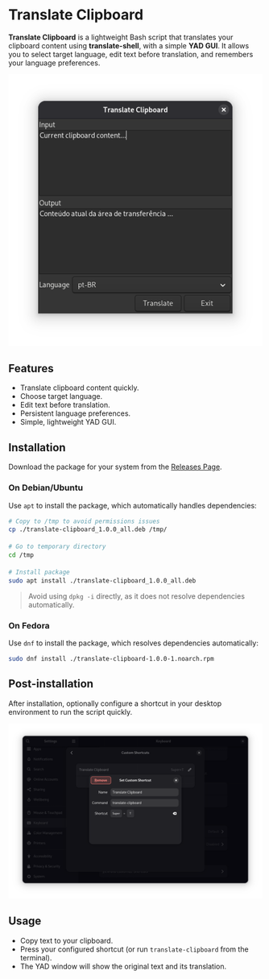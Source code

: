# Translate Clipboard

**Translate Clipboard** is a lightweight Bash script that translates your clipboard content using **translate-shell**, with a simple **YAD GUI**.  It allows you to select target language, edit text before translation, and remembers your language preferences.

<img src="data/screenshots/overview.png" alt="Overview screenshot">

## Features

- Translate clipboard content quickly.
- Choose target language.
- Edit text before translation.
- Persistent language preferences.
- Simple, lightweight YAD GUI.

## Installation

Download the package for your system from the [Releases Page](https://github.com/devleonardoamaral/translate-clipboard/releases).  

### On Debian/Ubuntu

Use `apt` to install the package, which automatically handles dependencies:

```bash
# Copy to /tmp to avoid permissions issues
cp ./translate-clipboard_1.0.0_all.deb /tmp/

# Go to temporary directory
cd /tmp

# Install package
sudo apt install ./translate-clipboard_1.0.0_all.deb
````

> Avoid using `dpkg -i` directly, as it does not resolve dependencies automatically.

### On Fedora

Use `dnf` to install the package, which resolves dependencies automatically:

```bash
sudo dnf install ./translate-clipboard-1.0.0-1.noarch.rpm
```

## Post-installation
After installation, optionally configure a shortcut in your desktop environment to run the script quickly.

<img src="data/screenshots/gnome-shortcut.png" alt="GNOME shortcut setup">

## Usage

* Copy text to your clipboard.
* Press your configured shortcut (or run `translate-clipboard` from the terminal).
* The YAD window will show the original text and its translation.